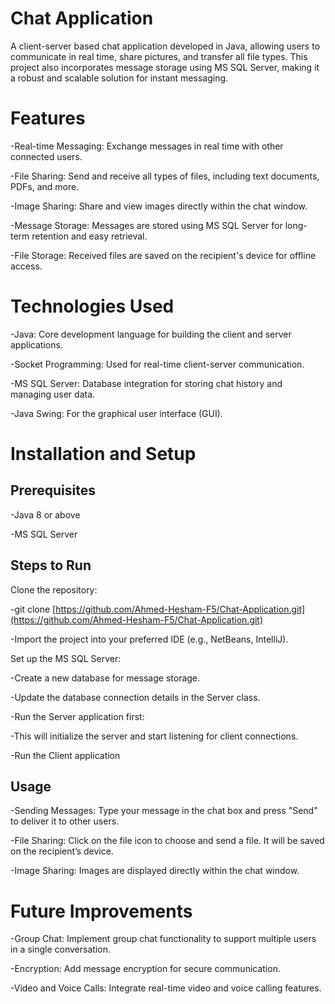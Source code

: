 # Chat Application

A client-server based chat application developed in Java, allowing users to communicate in real time, share pictures, and transfer all file types. This project also incorporates message storage using MS SQL Server, making it a robust and scalable solution for instant messaging.

# Features

-Real-time Messaging: Exchange messages in real time with other connected users.

-File Sharing: Send and receive all types of files, including text documents, PDFs, and more.

-Image Sharing: Share and view images directly within the chat window.

-Message Storage: Messages are stored using MS SQL Server for long-term retention and easy retrieval.

-File Storage: Received files are saved on the recipient's device for offline access.

# Technologies Used

-Java: Core development language for building the client and server applications.

-Socket Programming: Used for real-time client-server communication.

-MS SQL Server: Database integration for storing chat history and managing user data.

-Java Swing: For the graphical user interface (GUI).

# Installation and Setup 
## Prerequisites

-Java 8 or above

-MS SQL Server
## Steps to Run
Clone the repository:

-git clone [https://github.com/Ahmed-Hesham-F5/Chat-Application.git](https://github.com/Ahmed-Hesham-F5/Chat-Application.git)

-Import the project into your preferred IDE (e.g., NetBeans, IntelliJ).

Set up the MS SQL Server:

-Create a new database for message storage.

-Update the database connection details in the Server class.

-Run the Server application first:

-This will initialize the server and start listening for client connections.

-Run the Client application

## Usage
-Sending Messages: Type your message in the chat box and press "Send" to deliver it to other users.

-File Sharing: Click on the file icon to choose and send a file. It will be saved on the recipient’s device.

-Image Sharing: Images are displayed directly within the chat window.

# Future Improvements
-Group Chat: Implement group chat functionality to support multiple users in a single conversation.

-Encryption: Add message encryption for secure communication.

-Video and Voice Calls: Integrate real-time video and voice calling features.

